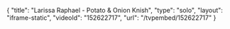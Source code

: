 {
    "title": "Larissa Raphael - Potato & Onion Knish",
    "type": "solo",
    "layout": "iframe-static",
    "videoId": "152622717",
    "url": "\/tvpembed\/152622717"
}